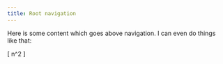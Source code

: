 ```yaml
---
title: Root navigation
---
```


Here is some content which goes above navigation. I can even do things like that:

\[
    n^2
\]
